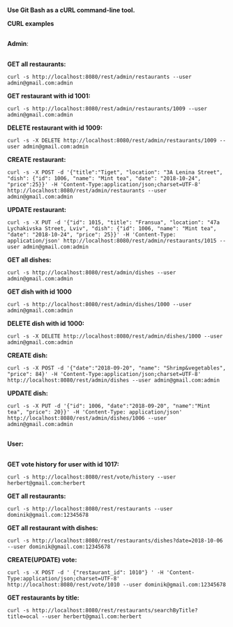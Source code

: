 **Use Git Bash as a cURL command-line tool.**


**CURL examples**


##
**Admin**:
##

**GET all restaurants:**

 `curl -s http://localhost:8080/rest/admin/restaurants --user admin@gmail.com:admin`
 
**GET restaurant with id 1001:**

 `curl -s http://localhost:8080/rest/admin/restaurants/1009 --user admin@gmail.com:admin`
 
 **DELETE restaurant with id 1009:**
 
 `curl -s -X DELETE http://localhost:8080/rest/admin/restaurants/1009 --user admin@gmail.com:admin`
 
**CREATE restaurant:**

 `curl -s -X POST -d '{"title":"Tiget", "location": "3A Lenina Street", "dish": {"id": 1006, "name": "Mint tea", "date": "2018-10-24", "price":25}}' -H 'Content-Type:application/json;charset=UTF-8' http://localhost:8080/rest/admin/restaurants --user admin@gmail.com:admin`
 
 **UPDATE restaurant:**
 
`curl -s -X PUT -d '{"id": 1015, "title": "Fransua", "location": "47a Lychakivska Street, Lviv", "dish": {"id": 1006, "name": "Mint tea", "date": "2018-10-24", "price": 25}}' -H 'Content-Type: application/json' http://localhost:8080/rest/admin/restaurants/1015 --user admin@gmail.com:admin`

**GET all dishes:**

`curl -s http://localhost:8080/rest/admin/dishes --user admin@gmail.com:admin`

**GET dish with id 1000**

`curl -s http://localhost:8080/rest/admin/dishes/1000 --user admin@gmail.com:admin`

**DELETE dish with id 1000:**

 `curl -s -X DELETE http://localhost:8080/rest/admin/dishes/1000 --user admin@gmail.com:admin`
 
**CREATE dish:** 

`curl -s -X POST -d '{"date":"2018-09-20", "name": "Shrimp&vegetables", "price": 84}' -H 'Content-Type:application/json;charset=UTF-8' http://localhost:8080/rest/admin/dishes --user admin@gmail.com:admin`

**UPDATE dish:** 

`curl -s -X PUT -d '{"id": 1006, "date":"2018-09-20", "name":"Mint tea", "price": 20}}' -H 'Content-Type: application/json' http://localhost:8080/rest/admin/dishes/1006 --user admin@gmail.com:admin`

##
**User:**
##
**GET vote history for user with id 1017:**

`curl -s http://localhost:8080/rest/vote/history --user herbert@gmail.com:herbert`

**GET all restaurants:**

`curl -s http://localhost:8080/rest/restaurants --user dominik@gmail.com:12345678`

**GET all restaurant with dishes:**

`curl -s http://localhost:8080/rest/restaurants/dishes?date=2018-10-06 --user dominik@gmail.com:12345678`

**CREATE(UPDATE) vote:**

`curl -s -X POST -d ' {"restaurant_id": 1010"} ' -H 'Content-Type:application/json;charset=UTF-8' http://localhost:8080/rest/vote/1010 --user dominik@gmail.com:12345678`

**GET restaurants by title:**

`curl -s http://localhost:8080/rest/restaurants/searchByTitle?title=ocal --user herbert@gmail.com:herbert`